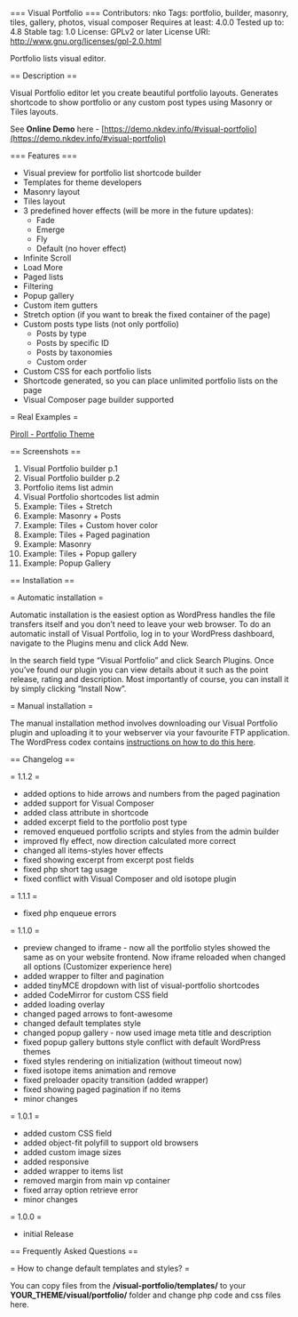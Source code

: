 === Visual Portfolio ===
Contributors: nko
Tags: portfolio, builder, masonry, tiles, gallery, photos, visual composer
Requires at least: 4.0.0
Tested up to: 4.8
Stable tag: 1.0
License: GPLv2 or later
License URI: http://www.gnu.org/licenses/gpl-2.0.html

Portfolio lists visual editor.



== Description ==

Visual Portfolio editor let you create beautiful portfolio layouts. Generates shortcode to show portfolio or any custom post types using Masonry or Tiles layouts.

See **Online Demo** here - [https://demo.nkdev.info/#visual-portfolio](https://demo.nkdev.info/#visual-portfolio)


=== Features ===

* Visual preview for portfolio list shortcode builder
* Templates for theme developers
* Masonry layout
* Tiles layout
* 3 predefined hover effects (will be more in the future updates):
   * Fade
   * Emerge
   * Fly
   * Default (no hover effect)
* Infinite Scroll
* Load More
* Paged lists
* Filtering
* Popup gallery
* Custom item gutters
* Stretch option (if you want to break the fixed container of the page)
* Custom posts type lists (not only portfolio)
   * Posts by type
   * Posts by specific ID
   * Posts by taxonomies
   * Custom order
* Custom CSS for each portfolio lists
* Shortcode generated, so you can place unlimited portfolio lists on the page
* Visual Composer page builder supported


= Real Examples =

[Piroll - Portfolio Theme](https://demo.nkdev.info/#piroll)



== Screenshots ==

1. Visual Portfolio builder p.1
2. Visual Portfolio builder p.2
3. Portfolio items list admin
4. Visual Portfolio shortcodes list admin
5. Example: Tiles + Stretch
6. Example: Masonry + Posts
7. Example: Tiles + Custom hover color
8. Example: Tiles + Paged pagination
9. Example: Masonry
10. Example: Tiles + Popup gallery
11. Example: Popup Gallery



== Installation ==

= Automatic installation =

Automatic installation is the easiest option as WordPress handles the file transfers itself and you don’t need to leave your web browser. To do an automatic install of Visual Portfolio, log in to your WordPress dashboard, navigate to the Plugins menu and click Add New.

In the search field type “Visual Portfolio” and click Search Plugins. Once you’ve found our plugin you can view details about it such as the point release, rating and description. Most importantly of course, you can install it by simply clicking “Install Now”.

= Manual installation =

The manual installation method involves downloading our Visual Portfolio plugin and uploading it to your webserver via your favourite FTP application. The WordPress codex contains [instructions on how to do this here](https://codex.wordpress.org/Managing_Plugins#Manual_Plugin_Installation).



== Changelog ==

= 1.1.2 =
* added options to hide arrows and numbers from the paged pagination
* added support for Visual Composer
* added class attribute in shortcode
* added excerpt field to the portfolio post type
* removed enqueued portfolio scripts and styles from the admin builder
* improved fly effect, now direction calculated more correct
* changed all items-styles hover effects
* fixed showing excerpt from excerpt post fields
* fixed php short tag usage
* fixed conflict with Visual Composer and old isotope plugin

= 1.1.1 =
* fixed php enqueue errors

= 1.1.0 =
* preview changed to iframe - now all the portfolio styles showed the same as on your website frontend. Now iframe reloaded when changed all options (Customizer experience here)
* added wrapper to filter and pagination
* added tinyMCE dropdown with list of visual-portfolio shortcodes
* added CodeMirror for custom CSS field
* added loading overlay
* changed paged arrows to font-awesome
* changed default templates style
* changed popup gallery - now used image meta title and description
* fixed popup gallery buttons style conflict with default WordPress themes
* fixed styles rendering on initialization (without timeout now)
* fixed isotope items animation and remove
* fixed preloader opacity transition (added wrapper)
* fixed showing paged pagination if no items
* minor changes

= 1.0.1 =
* added custom CSS field
* added object-fit polyfill to support old browsers
* added custom image sizes
* added responsive
* added wrapper to items list
* removed margin from main vp container
* fixed array option retrieve error
* minor changes

= 1.0.0 =
* initial Release



== Frequently Asked Questions ==

= How to change default templates and styles? =

You can copy files from the **/visual-portfolio/templates/** to your **YOUR_THEME/visual/portfolio/** folder and change php code and css files here.